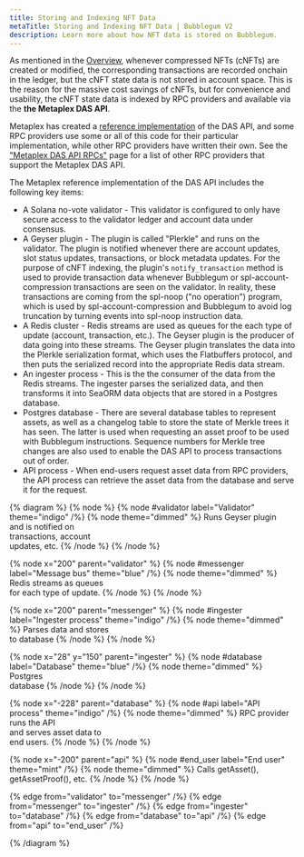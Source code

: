 ```yaml
---
title: Storing and Indexing NFT Data
metaTitle: Storing and Indexing NFT Data | Bubblegum V2
description: Learn more about how NFT data is stored on Bubblegum.
---
```


As mentioned in the [Overview](/bubblegum#read-api), whenever compressed NFTs (cNFTs) are created or modified, the corresponding transactions are recorded onchain in the ledger, but the cNFT state data is not stored in account space.  This is the reason for the massive cost savings of cNFTs, but for convenience and usability, the cNFT state data is indexed by RPC providers and available via the **the Metaplex DAS API**.

Metaplex has created a [reference implementation](https://github.com/metaplex-foundation/digital-asset-rpc-infrastructure) of the DAS API, and some RPC providers use some or all of this code for their particular implementation, while other RPC providers have written their own.  See the ["Metaplex DAS API RPCs"](/rpc-providers) page for a list of other RPC providers that support the Metaplex DAS API.

The Metaplex reference implementation of the DAS API includes the following key items:
* A Solana no-vote validator - This validator is configured to only have secure access to the validator ledger and account data under consensus.
* A Geyser plugin - The plugin is called "Plerkle" and runs on the validator.  The plugin is notified whenever there are account updates, slot status updates, transactions, or block metadata updates.  For the purpose of cNFT indexing, the plugin's `notify_transaction` method is used to provide transaction data whenever Bubblegum or spl-account-compression transactions are seen on the validator.  In reality, these transactions are coming from the spl-noop ("no operation") program, which is used by spl-account-compression and Bubblegum to avoid log truncation by turning events into spl-noop instruction data.
* A Redis cluster - Redis streams are used as queues for the each type of update (account, transaction, etc.).  The Geyser plugin is the producer of data going into these streams.  The Geyser plugin translates the data into the Plerkle serialization format, which uses the Flatbuffers protocol, and then puts the serialized record into the appropriate Redis data stream.
* An ingester process - This is the the consumer of the data from the Redis streams.  The ingester parses the serialized data, and then transforms it into SeaORM data objects that are stored in a Postgres database.
 * Postgres database - There are several database tables to represent assets, as well as a changelog table to store the state of Merkle trees it has seen.  The latter is used when requesting an asset proof to be used with Bubblegum instructions. Sequence numbers for Merkle tree changes are also used to enable the DAS API to process transactions out of order.
* API process - When end-users request asset data from RPC providers, the API process can retrieve the asset data from the database and serve it for the request.

{% diagram %}
{% node %}
{% node #validator label="Validator" theme="indigo" /%}
{% node theme="dimmed" %}
Runs Geyser plugin \
and is notified on \
transactions, account \
updates, etc.
{% /node %}
{% /node %}

{% node x="200" parent="validator" %}
{% node #messenger label="Message bus" theme="blue" /%}
{% node theme="dimmed" %}
Redis streams as queues \
for each type of update.
{% /node %}
{% /node %}

{% node x="200" parent="messenger" %}
{% node #ingester label="Ingester process" theme="indigo" /%}
{% node theme="dimmed" %}
Parses data and stores \
to database
{% /node %}
{% /node %}

{% node x="28" y="150" parent="ingester" %}
{% node #database label="Database" theme="blue" /%}
{% node theme="dimmed" %}
Postgres \
database
{% /node %}
{% /node %}

{% node x="-228" parent="database" %}
{% node #api label="API process" theme="indigo" /%}
{% node theme="dimmed" %}
RPC provider runs the API\
and serves asset data to \
end users.
{% /node %}
{% /node %}

{% node x="-200" parent="api" %}
{% node #end_user label="End user" theme="mint" /%}
{% node theme="dimmed" %}
Calls getAsset(), \
getAssetProof(), etc.
{% /node %}
{% /node %}

{% edge from="validator" to="messenger" /%}
{% edge from="messenger" to="ingester" /%}
{% edge from="ingester" to="database" /%}
{% edge from="database" to="api" /%}
{% edge from="api" to="end_user" /%}

{% /diagram %}
